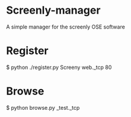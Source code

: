 Screenly-manager
=======

A simple manager for the screenly OSE software

Register
========
$ python ./register.py Screeny web._tcp 80

Browse
======
$ python browse.py _test._tcp

